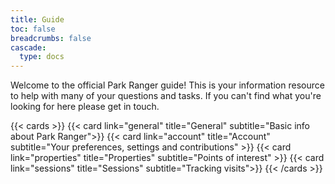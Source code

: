 ```yaml
---
title: Guide
toc: false
breadcrumbs: false
cascade:
  type: docs
---
```


Welcome to the official Park Ranger guide! This is your information resource to help with many of your questions and tasks. If you can't find what you're looking for here please get in touch.

{{< cards >}}
{{< card  link="general"  title="General" subtitle="Basic info about Park Ranger">}}
{{< card  link="account"  title="Account" subtitle="Your preferences,  settings and contributions" >}}
{{< card  link="properties"  title="Properties" subtitle="Points of interest" >}}
{{< card  link="sessions"  title="Sessions" subtitle="Tracking visits">}}
{{< /cards >}}
